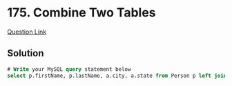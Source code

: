 # 175. Combine Two Tables
[Question Link](https://leetcode.com/problems/combine-two-tables/)
## Solution
```sql
# Write your MySQL query statement below
select p.firstName, p.lastName, a.city, a.state from Person p left join Address a on p.personId=a.personId group by p.personId
```
